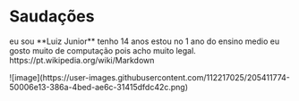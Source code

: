 <h1>Saudações</h1>
eu sou **Luiz Junior** tenho 14 anos estou no 1 ano do ensino medio eu gosto muito de computação pois acho muito legal.
https://pt.wikipedia.org/wiki/Markdown
<p>![image](https://user-images.githubusercontent.com/112217025/205411774-50006e13-386a-4bed-ae6c-31415dfdc42c.png)</p>
